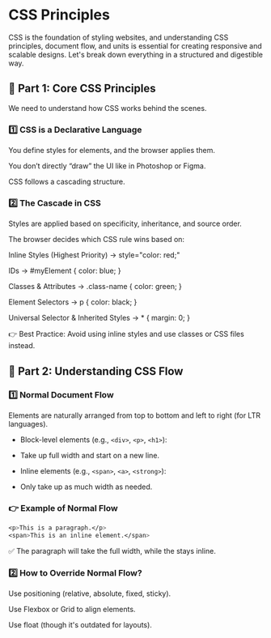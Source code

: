 # CSS Principles

CSS is the foundation of styling websites, and understanding CSS principles, document flow, and units is essential for creating responsive and scalable designs. Let's break down everything in a structured and digestible way.

## 🔹 Part 1: Core CSS Principles

We need to understand how CSS works behind the scenes.

### 1️⃣ CSS is a Declarative Language

You define styles for elements, and the browser applies them.

You don’t directly “draw” the UI like in Photoshop or Figma.

CSS follows a cascading structure.

### 2️⃣ The Cascade in CSS

Styles are applied based on specificity, inheritance, and source order.

The browser decides which CSS rule wins based on:

Inline Styles (Highest Priority) → style="color: red;"

IDs → #myElement { color: blue; }

Classes & Attributes → .class-name { color: green; }

Element Selectors → p { color: black; }

Universal Selector & Inherited Styles → * { margin: 0; }

👉 Best Practice: Avoid using inline styles and use classes or CSS files instead.

## 🔹 Part 2: Understanding CSS Flow

### 1️⃣ Normal Document Flow

Elements are naturally arranged from top to bottom and left to right (for LTR languages).

- Block-level elements (e.g., `<div>`, `<p>`, `<h1>`):

- Take up full width and start on a new line.

- Inline elements (e.g., `<span>`, `<a>`, `<strong>`):

- Only take up as much width as needed.

### 👉 Example of Normal Flow

```css
<p>This is a paragraph.</p>
<span>This is an inline element.</span>
```

✅ The paragraph will take the full width, while the <span> stays inline.

### 2️⃣ How to Override Normal Flow?

Use positioning (relative, absolute, fixed, sticky).

Use Flexbox or Grid to align elements.

Use float (though it's outdated for layouts).
